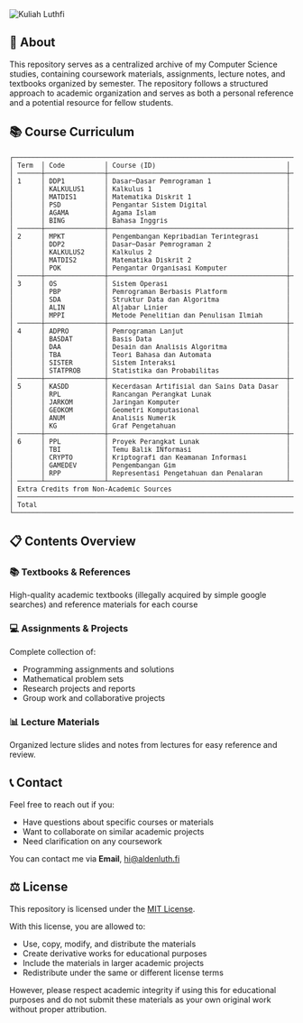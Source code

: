 <picture>
  <source media="(prefers-color-scheme: light)" srcset="/.github/meta/dark.png">
  <source media="(prefers-color-scheme: dark)" srcset="/.github/meta/light.png">
  <img alt="Kuliah Luthfi">
</picture>

## 📖 About

This repository serves as a centralized archive of my Computer Science studies, containing coursework materials, assignments, lecture notes, and textbooks organized by semester. The repository follows a structured approach to academic organization and serves as both a personal reference and a potential resource for fellow students.

## 📚 Course Curriculum

<sup>
<pre>
┌────────────────────────────────────────────────────────────────────────────────────────────────────────────────────────────────┐
│ Term  │ Code          │ Course (ID)                                 │ Course (EN)                                    │ Credits │
│ ──────┼───────────────┼─────────────────────────────────────────────┼────────────────────────────────────────────────┼──────── │
│ 1     │ DDP1          │ Dasar─Dasar Pemrograman 1                   │ Programming Foundations 1                      │ 4       │
│       │ KALKULUS1     │ Kalkulus 1                                  │ Calculus 1                                     │ 3       │
│       │ MATDIS1       │ Matematika Diskrit 1                        │ Disrete Mathematics 1                          │ 3       │
│       │ PSD           │ Pengantar Sistem Digital                    │ Introduction to Digital Systems                │ 3       │
│       │ AGAMA         │ Agama Islam                                 │ -                                              │ 2       │
│       │ BING          │ Bahasa Inggris                              │ -                                              │ 2       │
│ ──────┼───────────────┼─────────────────────────────────────────────┼────────────────────────────────────────────────┼──────── │
│ 2     │ MPKT          │ Pengembangan Kepribadian Terintegrasi       │ -                                              │ 5       │
│       │ DDP2          │ Dasar─Dasar Pemrograman 2                   │ Programming Foundations 2                      │ 4       │
│       │ KALKULUS2     │ Kalkulus 2                                  │ Calculus 2                                     │ 3       │
│       │ MATDIS2       │ Matematika Diskrit 2                        │ Disrete Mathematics 2                          │ 3       │
│       │ POK           │ Pengantar Organisasi Komputer               │ Introduction to Computer Organization          │ 3       │
│ ──────┼───────────────┼─────────────────────────────────────────────┼────────────────────────────────────────────────┼──────── │
│ 3     │ OS            │ Sistem Operasi                              │ Operating Systems                              │ 4       │
│       │ PBP           │ Pemrograman Berbasis Platform               │ Platform─based Development                     │ 4       │
│       │ SDA           │ Struktur Data dan Algoritma                 │ Data Structures and Algorithms                 │ 4       │
│       │ ALIN          │ Aljabar Linier                              │ Linear Algebra                                 │ 3       │
│       │ MPPI          │ Metode Penelitian dan Penulisan Ilmiah      │ Research Methodology and Scientific Writing    │ 3       │
│ ──────┼───────────────┼─────────────────────────────────────────────┼────────────────────────────────────────────────┼──────── │
│ 4     │ ADPRO         │ Pemrograman Lanjut                          │ Advanced Programming                           │ 4       │
│       │ BASDAT        │ Basis Data                                  │ Databases                                      │ 4       │
│       │ DAA           │ Desain dan Analisis Algoritma               │ Algorithms Design and Analysis                 │ 4       │
│       │ TBA           │ Teori Bahasa dan Automata                   │ Language Theory and Automata                   │ 4       │
│       │ SISTER        │ Sistem Interaksi                            │ System Interaction                             │ 3       │
│       │ STATPROB      │ Statistika dan Probabilitas                 │ Statistics and Probability                     │ 3       │
│ ──────┼───────────────┼─────────────────────────────────────────────┼────────────────────────────────────────────────┼──────── │
│ 5     │ KASDD         │ Kecerdasan Artifisial dan Sains Data Dasar  │ Artificial Intelligence and Basic Data Science │ 4       │
│       │ RPL           │ Rancangan Perangkat Lunak                   │ Software Design                                │ 4       │
│       │ JARKOM        │ Jaringan Komputer                           │ Computer Network                               │ 3       │
│       │ GEOKOM        │ Geometri Komputasional                      │ Computational Geometry                         │ 3       │
│       │ ANUM          │ Analisis Numerik                            │ Numerical Analysis                             │ 3       │
│       │ KG            │ Graf Pengetahuan                            │ Knowledge Graph                                │ 3       │
│ ──────┼───────────────┼─────────────────────────────────────────────┼────────────────────────────────────────────────┼──────── │
│ 6     │ PPL           │ Proyek Perangkat Lunak                      │ Software Project                               │ 6       │
│       │ TBI           │ Temu Balik INformasi                        │ Information Retrieval                          │ 4       │
│       │ CRYPTO        │ Kriptografi dan Keamanan Informasi          │ Cryptography and Information Security          │ 4       │
│       │ GAMEDEV       │ Pengembangan Gim                            │ Game Development                               │ 3       │
│       │ RPP           │ Representasi Pengetahuan dan Penalaran      │ Knowledge and Reasoning Representation         │ 3       │
│ ──────┴───────────────┴─────────────────────────────────────────────┴────────────────────────────────────────────────┼──────── │
│ Extra Credits from Non-Academic Sources                                                                              │ 3       │
│ ─────────────────────────────────────────────────────────────────────────────────────────────────────────────────────┼─────── +│
│ Total                                                                                                                │ 119     │
└────────────────────────────────────────────────────────────────────────────────────────────────────────────────────────────────┘
</pre>
</sup>

## 📋 Contents Overview

### 📚 Textbooks & References
High-quality academic textbooks (illegally acquired by simple google searches) and reference materials for each course

### 💻 Assignments & Projects
Complete collection of:
- Programming assignments and solutions
- Mathematical problem sets
- Research projects and reports
- Group work and collaborative projects

### 📊 Lecture Materials
Organized lecture slides and notes from lectures for easy reference and review.

## 📞 Contact

Feel free to reach out if you:
- Have questions about specific courses or materials
- Want to collaborate on similar academic projects
- Need clarification on any coursework

You can contact me via **Email**, [hi@aldenluth.fi](mailto:hi@aldenluth.fi)

## ⚖️ License
This repository is licensed under the [MIT License](LICENSE).

With this license, you are allowed to:
- Use, copy, modify, and distribute the materials
- Create derivative works for educational purposes
- Include the materials in larger academic projects
- Redistribute under the same or different license terms

However, please respect academic integrity if using this for educational purposes and do not submit these materials as your own original work without proper attribution.


